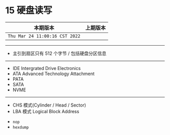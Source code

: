 # 15 硬盘读写

|本期版本|上期版本 
|:---:|:---:
`Thu Mar 24 11:00:16 CST 2022` |

---

- 主引到扇区只有 512 个字节 / 包括硬盘分区信息

---

- IDE Intergrated  Drive Electronics 
- ATA Advanced Technology Attachment
- PATA
- SATA
- NVME

---

- CHS 模式(Cylinder / Head / Sector)
- LBA 模式 Logical Block Address

* `nop`
* `hexdump`